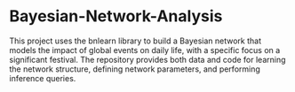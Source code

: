 # Bayesian-Network-Analysis
This project uses the bnlearn library to build a Bayesian network that models the impact of global events on daily life, with a specific focus on a significant festival. The repository provides both data and code for learning the network structure, defining network parameters, and performing inference queries.
